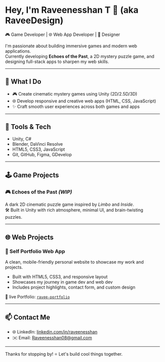 # Hey, I'm Raveenesshan T 👋 (aka RaveeDesign)

🎮 Game Developer | 🌐 Web App Developer | 🎨 Designer

I'm passionate about building immersive games and modern web applications.  
Currently developing **Echoes of the Past**, a 2D mystery puzzle game, and designing full-stack apps to sharpen my web skills.

---

## 🧠 What I Do
- 🎮 Create cinematic mystery games using Unity (2D/2.5D/3D)
- 🌐 Develop responsive and creative web apps (HTML, CSS, JavaScript)
- ✨ Craft smooth user experiences across both games and apps

---

## 🧰 Tools & Tech
- Unity, C#
- Blender, DaVinci Resolve
- HTML5, CSS3, JavaScript
- Git, GitHub, Figma, GDevelop

---

## 🕹️ Game Projects

### 🎮 Echoes of the Past *(WIP)*
A dark 2D cinematic puzzle game inspired by *Limbo* and *Inside*.  
🛠️ Built in Unity with rich atmosphere, minimal UI, and brain-twisting puzzles.

---

## 🌐 Web Projects

### 🌟 Self Portfolio Web App
A clean, mobile-friendly personal website to showcase my work and projects.  
- Built with HTML5, CSS3, and responsive layout
- Showcases my journey in game dev and web dev
- Includes project highlights, contact form, and custom design

📂 live Portfolio: [`ravee-portfolio`](https://raveedesign.github.io/ravee-portfolio/) 

---

## 📫 Contact Me
- 🌐 LinkedIn: [linkedin.com/in/raveenesshan](https://linkedin.com/in/raveenesshan)
- ✉️ Email: Raveenesshan08@gmail.com

---

Thanks for stopping by! ⭐ Let's build cool things together.

